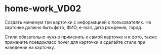 # home-work_VD02
 
Создать минимум три карточки с информацией о пользователях. 
На карточке должно быть фото, ФИО, e-mail, дата рождения, город.

Стили обязательно нужно применить к самой карточке и к фото,
также примените псевдокласс hover для карточки и сделайте стили
при наведении на карточку.